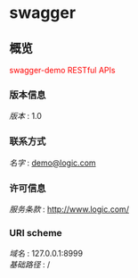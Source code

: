 # swagger


<a name="overview"></a>
## 概览
<div style='font-size:14px;color:red;'>swagger-demo RESTful APIs</div>


### 版本信息
*版本* : 1.0


### 联系方式
*名字* : demo@logic.com


### 许可信息
*服务条款* : http://www.logic.com/


### URI scheme
*域名* : 127.0.0.1:8999  
*基础路径* : /









